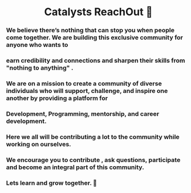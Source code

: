 <h1 align="center"> Catalysts ReachOut<span class="wave"> 👋</span></h1>

### We believe there’s nothing that can stop you when people come together. We are building this exclusive community for anyone who wants to 
### earn credibility and connections and sharpen their skills from "nothing to anything" .

### We are  on a mission to create a community of diverse individuals who will support, challenge, and inspire one another by providing a platform for 
### Development, Programming, mentorship, and career development.

### Here we all will be contributing a lot to the community while working on ourselves.

### We encourage you to contribute , ask questions, participate and become an integral part of this community.

### Lets learn and grow together. 👾
